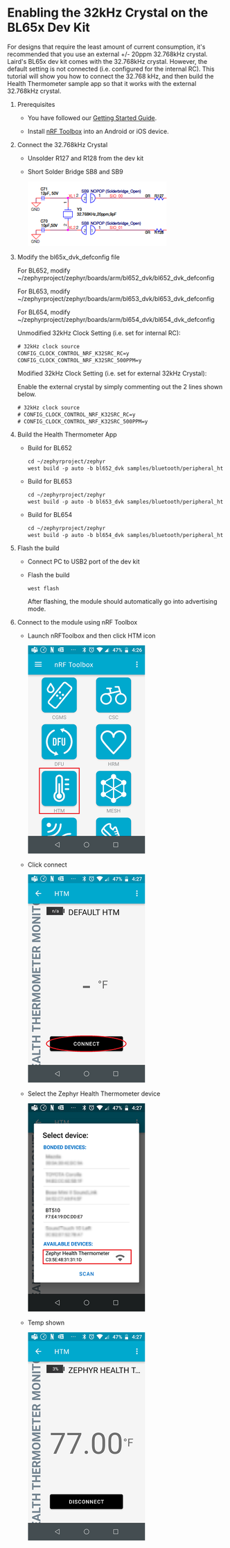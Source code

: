 # Enabling the 32kHz Crystal on the BL65x Dev Kit

For designs that require the least amount of current consumption, it's recommended that you use an external +/- 20ppm 32.768kHz crystal. Laird's BL65x dev kit comes with the 32.768kHz crystal. However, the default setting is not connected (i.e. configured for the internal RC). This tutorial will show you how to connect the 32.768 kHz, and then build the Health Thermometer sample app so that it works with the external 32.768kHz crystal.



1. Prerequisites

   - You have followed our [Getting Started Guide](ubuntu.md).

   - Install [nRF Toolbox](https://www.nordicsemi.com/Software-and-tools/Development-Tools/nRF-Toolbox) into an Android or iOS device.

     

2. Connect the 32.768kHz Crystal

   - Unsolder R127 and R128 from the dev kit

   - Short Solder Bridge SB8 and SB9

     

     ![](../images/SolderBridge.PNG)

     

3. Modify the bl65x_dvk_defconfig file

   For BL652, modify  ~/zephyrproject/zephyr/boards/arm/bl652_dvk/bl652_dvk_defconfig 

   For BL653, modify  ~/zephyrproject/zephyr/boards/arm/bl653_dvk/bl653_dvk_defconfig 

   For BL654, modify  ~/zephyrproject/zephyr/boards/arm/bl654_dvk/bl654_dvk_defconfig

    

   Unmodified 32kHz Clock Setting (i.e. set for internal RC):

   ```
   # 32kHz clock source 
   CONFIG_CLOCK_CONTROL_NRF_K32SRC_RC=y 
   CONFIG_CLOCK_CONTROL_NRF_K32SRC_500PPM=y 
   ```

   

   Modified 32kHz Clock Setting (i.e. set for external 32kHz Crystal):

   Enable the external crystal by simply commenting out the 2 lines shown below.

   ```
   # 32kHz clock source 
   # CONFIG_CLOCK_CONTROL_NRF_K32SRC_RC=y 
   # CONFIG_CLOCK_CONTROL_NRF_K32SRC_500PPM=y 
   ```

   

4. Build the Health Thermometer App

   - Build for BL652

     ```
     cd ~/zephyrproject/zephyr
     west build -p auto -b bl652_dvk samples/bluetooth/peripheral_ht 
     ```

   - Build for BL653

     ```
     cd ~/zephyrproject/zephyr
     west build -p auto -b bl653_dvk samples/bluetooth/peripheral_ht
     ```

   - Build for BL654

     ```
     cd ~/zephyrproject/zephyr
     west build -p auto -b bl654_dvk samples/bluetooth/peripheral_ht
     ```




5. Flash the build

   - Connect PC to USB2 port of the dev kit

   - Flash the build

     ```
     west flash
     ```

     After flashing, the module should automatically go into advertising mode.

     

6. Connect to the module using nRF Toolbox

   - Launch nRFToolbox and then click HTM icon

     ![](../images/ClickHTM.png)

     

   - Click connect 

     ![](../images/Connect.png)

     

   - Select the Zephyr Health Thermometer device

     ![](../images/ClickHTS.png)

   - Temp shown

     ![](../images/Temp.png)

     

   

